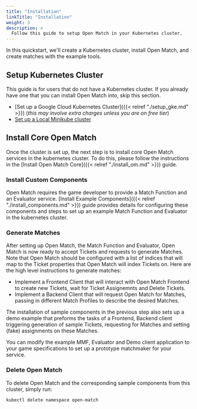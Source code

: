 ```yaml
---
title: "Installation"
linkTitle: "Installation"
weight: 3
description: >
  Follow this guide to setup Open Match in your Kubernetes cluster.
---
```


In this quickstart, we'll create a Kubernetes cluster, install Open Match, and create matches with the example tools.

## Setup Kubernetes Cluster

This guide is for users that do not have a Kubernetes cluster. If you already have one that you can install Open Match into, skip this section.

* [Set up a Google Cloud Kubernetes Cluster]({{< relref "./setup_gke.md" >}}) (*this may involve extra charges unless you are on free tier*)
* [Set up a Local Minikube cluster](https://kubernetes.io/docs/setup/minikube/)

## Install Core Open Match

Once the cluster is set up, the next step is to install core Open Match services in the kubernetes cluster. To do this, please follow the instructions in the
[Install Open Match Core]({{< relref "./install_om.md" >}}) guide.

### Install Custom Components

Open Match requires the game developer to provide a Match Function and an Evaluator service.
[Install Example Components]({{< relref "./install_components.md" >}}) guide provides details for configuring these components and steps to set up an example Match Function and Evaluator in the kubernetes cluster.

### Generate Matches

After setting up Open Match, the Match Function and Evaluator, Open Match is now ready to accept Tickets and requests to generate Matches. Note that Open Match should be configured with a list of indices that will map to the Ticket properties that Open Match will index Tickets on. Here are the high level instructions to generate matches:

* Implement a Frontend Client that will interact with Open Match Frontend to create new Tickets, wait for Ticket Assignemnts and Delete Tickets.
* Implement a Backend Client that will request Open Match for Matches, passing in different Match Profiles to describe the desired Matches.

The installation of sample components in the previous step also sets up a demo example that preforms the tasks of a Frontend, Backend client triggering generation of sample Tickets, requesting for Matches and setting (fake) assignments on these Matches.

You can modify the example MMF, Evaluator and Demo client application to your game specifications to set up a prototype matchmaker for your service.

### Delete Open Match

To delete Open Match and the corresponding sample components from this cluster, simply run:

```bash
kubectl delete namespace open-match
```
